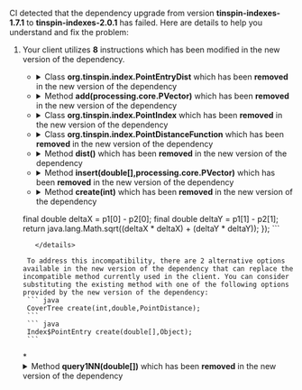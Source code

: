CI detected that the dependency upgrade from version **tinspin-indexes-1.7.1** to **tinspin-indexes-2.0.1** has failed. Here are details to help you understand and fix the problem:
1. Your client utilizes **8** instructions which has been modified in the new version of the dependency.
   * <details>
        <summary>Class <b>org.tinspin.index.PointEntryDist<processing.core.PVector></b> which has been <b>removed</b> in the new version of the dependency</summary>
            
        * <details>
          <summary>The failure is identified from the logs generated in the build process. </summary>
          
            *   >[[ERROR] /PGS/src/main/java/micycle/pgs/PGS_CirclePacking.java:[226,64] cannot find symbol](https://github.com/chains-project/breaking-good/actions/runs/8110103454/job/22166641300#step:4:2139)
            *   An error was detected in line 226 which is making use of an outdated API.
             ``` java
             226   org.tinspin.index.PointEntryDist<processing.core.PVector>;
            ```

          </details>
            
     </details>
   * <details>
        <summary>Method <b>add(processing.core.PVector)</b> which has been <b>removed</b> in the new version of the dependency</summary>
            
        * <details>
          <summary>The failure is identified from the logs generated in the build process. </summary>
          

          </details>
            
        To resolve this issue, there are alternative options available in the new version of the dependency that can replace the incompatible method currently used in the client. You can consider substituting the existing method with one of the following options provided by the new version of the dependency
        ``` java
        void add(int);
        ```
     </details>
   * <details>
        <summary>Class <b>org.tinspin.index.PointIndex<org.tinfour.common.Vertex></b> which has been <b>removed</b> in the new version of the dependency</summary>
            
        * <details>
          <summary>The failure is identified from the logs generated in the build process. </summary>
          
            *   >[[ERROR] /PGS/src/main/java/micycle/pgs/PGS_Meshing.java:[164,23] cannot find symbol](https://github.com/chains-project/breaking-good/actions/runs/8110103454/job/22166641300#step:4:2142)
            *   An error was detected in line 164 which is making use of an outdated API.
             ``` java
             164   org.tinspin.index.PointIndex<org.tinfour.common.Vertex>;
            ```

          </details>
            
     </details>
   * <details>
        <summary>Class <b>org.tinspin.index.PointDistanceFunction</b> which has been <b>removed</b> in the new version of the dependency</summary>
            
        * <details>
          <summary>The failure is identified from the logs generated in the build process. </summary>
          
            *   >[[ERROR] /PGS/src/main/java/micycle/pgs/PGS_CirclePacking.java:[645,30] cannot find symbol](https://github.com/chains-project/breaking-good/actions/runs/8110103454/job/22166641300#step:4:2127)
            *   An error was detected in line 645 which is making use of an outdated API.
             ``` java
             645   org.tinspin.index.PointDistanceFunction;
            ```

          </details>
            
     </details>
   * <details>
        <summary>Method <b>dist()</b> which has been <b>removed</b> in the new version of the dependency</summary>
            
        * <details>
          <summary>The failure is identified from the logs generated in the build process. </summary>
          
            *   >[[ERROR] /PGS/src/main/java/micycle/pgs/PGS_PointSet.java:[70,53] cannot find symbol](https://github.com/chains-project/breaking-good/actions/runs/8110103454/job/22166641300#step:4:2133)
            *   An error was detected in line 70 which is making use of an outdated API.
             ``` java
             70   tree.query1NN(coords).dist();
            ```

          </details>
            
        To resolve this issue, there are alternative options available in the new version of the dependency that can replace the incompatible method currently used in the client. You can consider substituting the existing method with one of the following options provided by the new version of the dependency
        ``` java
        double dist(double[],double[],double[]);
        ```
     </details>
   * <details>
        <summary>Method <b>insert(double[],processing.core.PVector)</b> which has been <b>removed</b> in the new version of the dependency</summary>
            
        * <details>
          <summary>The failure is identified from the logs generated in the build process. </summary>
          

          </details>
            
        To resolve this issue, there are alternative options available in the new version of the dependency that can replace the incompatible method currently used in the client. You can consider substituting the existing method with one of the following options provided by the new version of the dependency
        ``` java
        void insert(double[],Object);
        ```
     </details>
   * <details>
        <summary>Method <b>create(int)</b> which has been <b>removed</b> in the new version of the dependency</summary>
            
        * <details>
          <summary>The failure is identified from the logs generated in the build process. </summary>
          
            *   >[[ERROR] /PGS/src/main/java/micycle/pgs/PGS_Meshing.java:[164,23] cannot find symbol](https://github.com/chains-project/breaking-good/actions/runs/8110103454/job/22166641300#step:4:2142)
            *   An error was detected in line 164 which is making use of an outdated API.
             ``` java
             164   org.tinspin.index.kdtree.KDTree.create(2, (p1, p2) -> {
    final double deltaX = p1[0] - p2[0];
    final double deltaY = p1[1] - p2[1];
    return java.lang.Math.sqrt((deltaX * deltaX) + (deltaY * deltaY));
});
            ```

          </details>
            
        To address this incompatibility, there are 2 alternative options available in the new version of the dependency that can replace the incompatible method currently used in the client. You can consider substituting the existing method with one of the following options provided by the new version of the dependency:
        ``` java
        CoverTree create(int,double,PointDistance);
        ```
        ``` java
        Index$PointEntry create(double[],Object);
        ```
     </details>
   * <details>
        <summary>Method <b>query1NN(double[])</b> which has been <b>removed</b> in the new version of the dependency</summary>
            
        * <details>
          <summary>The failure is identified from the logs generated in the build process. </summary>
          
            *   >[[ERROR] /PGS/src/main/java/micycle/pgs/PGS_CirclePacking.java:[226,64] cannot find symbol](https://github.com/chains-project/breaking-good/actions/runs/8110103454/job/22166641300#step:4:2139)
            *   An error was detected in line 226 which is making use of an outdated API.
             ``` java
             226   tree.query1NN(new double[]{ p.x, p.y, largestR });
            ```

          </details>
            
     </details>


